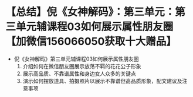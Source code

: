 # 【总结】倪《女神解码》：第三单元：第三单元辅课程03如何展示属性朋友圈【加微信156066050获取十大赠品】

-   倪《女神解码》第三单元辅课程03如何展示属性朋友圈
    1.  介绍如何在微信朋友圈展示放荡不羁的花花公子形象
    2.  展示高品质、不靠谱属性和身边女人众多的关键点
    3.  演示如何摆放道具、拍摄照片以展示不靠谱但高品质形象，配文建议及注意事项